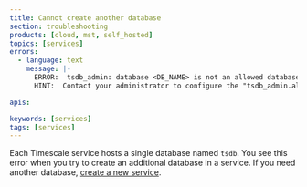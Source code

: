 ```yaml
---
title: Cannot create another database
section: troubleshooting
products: [cloud, mst, self_hosted]
topics: [services]
errors:
  - language: text
    message: |-
      ERROR:  tsdb_admin: database <DB_NAME> is not an allowed database name
      HINT:  Contact your administrator to configure the "tsdb_admin.allowed_databases"

apis:

keywords: [services]
tags: [services]
---
```


<!---
* Use this format for writing troubleshooting sections:
 - Cause: What causes the problem?
 - Consequence: What does the user see when they hit this problem?
 - Fix/Workaround: What can the user do to fix or work around the problem?
   Provide a "Resolving" Procedure if required.
 - Result: When the user applies the fix, what is the result when the same
   action is applied?
* Copy this comment at the top of every troubleshooting page
-->

Each Timescale service hosts a single database named `tsdb`. You see this error when you try 
to create an additional database in a service. If you need another database, 
[create a new service][create-service].

[create-service]: /getting-started/:currentVersion:/services/#create-a-timescale-cloud-service
